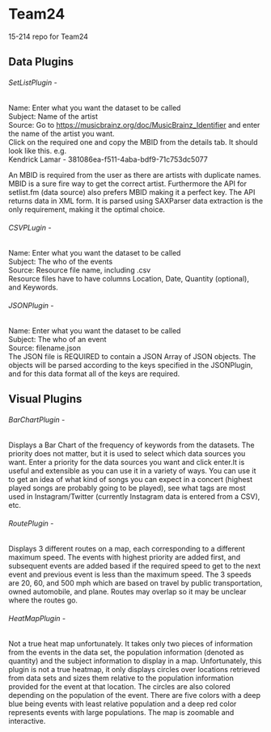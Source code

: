 # Team24
15-214 repo for Team24

## Data Plugins
###### SetListPlugin - 
Name: Enter what you want the dataset to be called <br />
Subject: Name of the artist <br />
Source: Go to https://musicbrainz.org/doc/MusicBrainz_Identifier and enter the name of the artist you want. <br />
Click on the required one and copy the MBID from the details tab. It should look like this. e.g. <br />
Kendrick Lamar - 381086ea-f511-4aba-bdf9-71c753dc5077 <br />
	   
	 
An MBID is required from the user as there are artists with duplicate names. MBID is a sure fire way to get the correct artist. 
Furthermore the API for setlist.fm (data source) also prefers MBID making it a perfect key. The API returns data in XML form. 
It is parsed using SAXParser data extraction is the only requirement, making it the optimal choice.

###### CSVPLugin -
Name: Enter what you want the dataset to be called <br />
Subject: The who of the events <br />
Source: Resource file name, including .csv <br />
Resource files have to have columns Location, Date, Quantity (optional), and Keywords. 

###### JSONPlugin - 
Name: Enter what you want the dataset to be called <br />
Subject: The who of an event <br />
Source: filename.json <br />
The JSON file is REQUIRED to contain a JSON Array of JSON objects. The objects
will be parsed according to the keys specified in the JSONPlugin, and for 
this data format all of the keys are required. 



## Visual Plugins
###### BarChartPlugin -
Displays a Bar Chart of the frequency of keywords from the datasets.
The priority does not matter, but it is used to select which data sources you want. Enter a priority for the data sources you want 
and click enter.It is useful and extensible as you can use it in a variety of ways. You can use it to get an idea of what kind of songs 
you can expect in a concert (highest played songs are probably going to be played), see what tags are most used in Instagram/Twitter 
(currently Instagram data is entered from a CSV), etc.

###### RoutePlugin -
Displays 3 different routes on a map, each corresponding to a different maximum speed. The events with highest priority are added first, and subsequent events are added based if the required speed to get to the next event and previous event is less than the maximum speed.
The 3 speeds are 20, 60, and 500 mph which are based on travel by public transportation, owned automobile, and plane.
Routes may overlap so it may be unclear where the routes go.

###### HeatMapPlugin -
Not a true heat map unfortunately. It takes only two pieces of information from the events 
in the data set, the population information (denoted as quantity) and the
subject information to display in a map. Unfortunately, this plugin is not a 
true heatmap, it only displays circles over locations retrieved from data sets 
and sizes them relative to the population information provided for the event at 
that location.
The circles are also colored depending on the population of the event. 
There are five colors with a deep blue being events with least relative 
population and a deep red color represents events with large populations.
The map is zoomable and interactive.